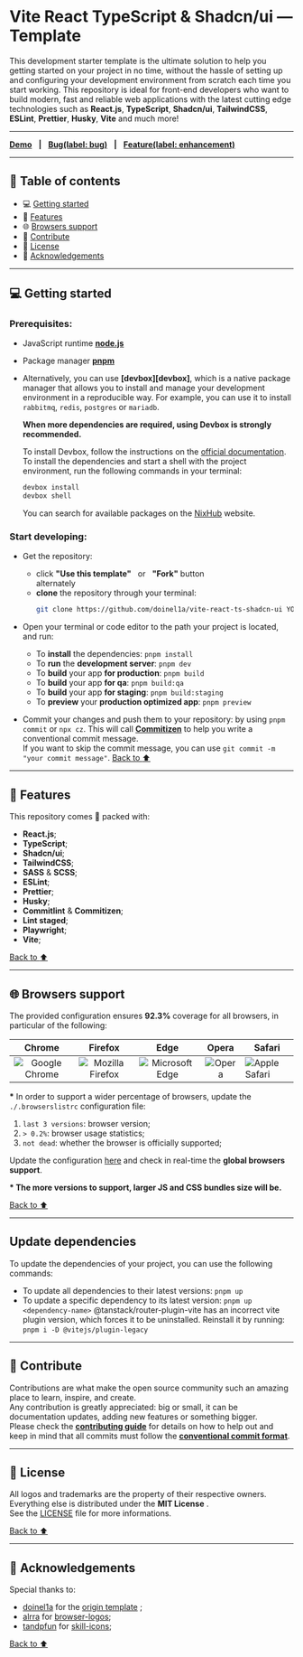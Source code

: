 [node]: https://nodejs.org/en
[pnpm]: https://pnpm.io/installation
[yarn]: https://yarnpkg.com/getting-started/install
[demo]: https://vite-react-ts-shadcn-ui.d1a.app/
[license]: https://github.com/doinel1a/vite-react-ts-shadcn-ui/blob/main/LICENSE
[code-of-conduct]: https://github.com/doinel1a/vite-react-ts-shadcn-ui/blob/main/CODE_OF_CONDUCT.md
[issues]: https://github.com/doinel1a/vite-react-ts-shadcn-ui/issues
[pulls]: https://github.com/doinel1a/vite-react-ts-shadcn-ui/pulls
[browserslist]: https://browsersl.ist/#q=last+3+versions%2C%3E+0.2%25%2C+not+dead
[commitlint]: https://github.com/conventional-changelog/commitlint/#what-is-commitlint
[react-icon]: https://skillicons.dev/icons?i=react
[ts-icon]: https://skillicons.dev/icons?i=ts
[js-icon]: https://skillicons.dev/icons?i=js
[tailwind-icon]: https://skillicons.dev/icons?i=tailwind
[chrome-icon]: https://github.com/alrra/browser-logos/blob/main/src/chrome/chrome_64x64.png
[firefox-icon]: https://github.com/alrra/browser-logos/blob/main/src/firefox/firefox_64x64.png
[edge-icon]: https://github.com/alrra/browser-logos/blob/main/src/edge/edge_64x64.png
[opera-icon]: https://github.com/alrra/browser-logos/blob/main/src/opera/opera_64x64.png
[safari-icon]: https://github.com/alrra/browser-logos/blob/main/src/safari/safari_64x64.png
[devbox-introd]: https://www.jetify.com/docs/devbox/
[devbox-install]: https://www.jetify.com/docs/devbox/installing_devbox/
[nixhub]: https://www.nixhub.io/

# Vite React TypeScript & Shadcn/ui — Template

This development starter template is the ultimate solution to help you getting started on your project in no time, without the hassle of setting up and configuring your development environment from scratch each time you start working.
This repository is ideal for front-end developers who want to build modern, fast and reliable web applications with the latest cutting edge technologies such as **React.js**, **TypeScript**, **Shadcn/ui**, **TailwindCSS**, **ESLint**, **Prettier**, **Husky**, **Vite** and much more!

---

**[Demo][demo]** &nbsp;&nbsp;**|**&nbsp;&nbsp; **[Bug(label: bug)][issues]** &nbsp;&nbsp;**|**&nbsp;&nbsp; **[Feature(label: enhancement)][issues]**

---

## :bookmark: Table of contents

- :computer: [Getting started](#computer-getting-started "Go to 'Getting started' section")
- :battery: [Features](#battery-features "Go to 'Features' section")
- :globe_with_meridians: [Browsers support](#globe_with_meridians-browsers-support "Go to 'Browsers support' section")
- :busts_in_silhouette: [Contribute](#busts_in_silhouette-contribute "Go to 'Contribute' section")
- :bookmark_tabs: [License](#bookmark_tabs-license "Go to 'License' section")
- :gem: [Acknowledgements](#gem-acknowledgements "Go to 'Acknowledgements' section")

---

## :computer: Getting started

### Prerequisites:

- JavaScript runtime **[node.js][node]**
- Package manager **[pnpm][pnpm]**
- Alternatively, you can use **[devbox][devbox]**, which is a native package manager that allows you to install and manage your development environment in a reproducible way. For example, you can use it to install `rabbitmq`, `redis`, `postgres` or `mariadb`.
  
  **When more dependencies are required, using Devbox is strongly recommended.** 

  To install Devbox, follow the instructions on the [official documentation][devbox-install].
  To install the dependencies and start a shell with the project environment, run the following commands in your terminal:
  ```bash
  devbox install
  devbox shell
  ```
  You can search for available packages on the [NixHub][nixhub] website.

### Start developing:

- Get the repository:
  - click **"Use this template"** &nbsp; or &nbsp; **"Fork"** button <br /> alternately
  - **clone** the repository through your terminal: <br />
    ```bash
    git clone https://github.com/doinel1a/vite-react-ts-shadcn-ui YOUR-PROJECT-NAME
    ```
- Open your terminal or code editor to the path your project is located, and run:
  - To **install** the dependencies: `pnpm install`
  - To **run** the **development server**: `pnpm dev`
  - To **build** your app **for production**: `pnpm build`
  - To **build** your app **for qa**: `pnpm build:qa`
  - To **build** your app **for staging**: `pnpm build:staging`
  - To **preview** your **production optimized app**: `pnpm preview`

- Commit your changes and push them to your repository: by using `pnpm commit` or `npx cz`. This will call **[Commitizen][commitlint]** to help you write a conventional commit message.  
  If you want to skip the commit message, you can use `git commit -m "your commit message"`.
[Back to :arrow_up:](#vite-react-typescript--shadcnui--template "Back to 'Table of contents' section")

---

## :battery: Features

This repository comes 🔋 packed with:

- **React.js**;
- **TypeScript**;
- **Shadcn/ui**;
- **TailwindCSS**;
- **SASS** & **SCSS**;
- **ESLint**;
- **Prettier**;
- **Husky**;
- **Commitlint** & **Commitizen**;
- **Lint staged**;
- **Playwright**;
- **Vite**;

[Back to :arrow_up:](#vite-react-typescript--shadcnui--template "Back to 'Table of contents' section")

---

## :globe_with_meridians: Browsers support

The provided configuration ensures **92.3%** coverage for all browsers, in particular of the following:

|            Chrome             |             Firefox              |             Edge             |        Opera         | Safari                       |
| :---------------------------: | :------------------------------: | :--------------------------: | :------------------: | ---------------------------- |
| ![Google Chrome][chrome-icon] | ![Mozilla Firefox][firefox-icon] | ![Microsoft Edge][edge-icon] | ![Opera][opera-icon] | ![Apple Safari][safari-icon] |

**\*** In order to support a wider percentage of browsers, update the `./.browserslistrc` configuration file:

1. `last 3 versions`: browser version;
2. `> 0.2%`: browser usage statistics;
3. `not dead`: whether the browser is officially supported;

Update the configuration [here][browserslist] and check in real-time the **global browsers support**.

**\* The more versions to support, larger JS and CSS bundles size will be.**

[Back to :arrow_up:](#vite-react-typescript--shadcnui--template "Back to 'Table of contents' section")

---

## Update dependencies
To update the dependencies of your project, you can use the following commands:
- To update all dependencies to their latest versions: `pnpm up`
- To update a specific dependency to its latest version: `pnpm up <dependency-name>`
@tanstack/router-plugin-vite has an incorrect vite plugin version, which forces it to be uninstalled. Reinstall it by running: `pnpm i -D @vitejs/plugin-legacy`
---

## :busts_in_silhouette: Contribute

Contributions are what make the open source community such an amazing place to learn, inspire, and create.  
Any contribution is greatly appreciated: big or small, it can be documentation updates, adding new features or something bigger.  
Please check the [**contributing guide**][code-of-conduct] for details on how to help out and keep in mind that all commits must follow the **[conventional commit format][commitlint]**.

---

## :bookmark_tabs: License

All logos and trademarks are the property of their respective owners.  
Everything else is distributed under the **MIT License** .  
See the [LICENSE][license] file for more informations.

[Back to :arrow_up:](#vite-react-typescript--shadcnui--template "Back to 'Table of contents' section")

---

## :gem: Acknowledgements

Special thanks to:
- [doinel1a](https://github.com/doinel1a/vite-react-ts-shadcn-ui) for the [origin template](https://github.com/doinel1a/vite-react-ts-shadcn-ui) ;
- [alrra](https://github.com/alrra) for [browser-logos](https://github.com/alrra/browser-logos);
- [tandpfun](https://github.com/tandpfun) for [skill-icons](https://github.com/tandpfun/skill-icons);

[Back to :arrow_up:](#vite-react-typescript--shadcnui--template "Back to 'Table of contents' section")
